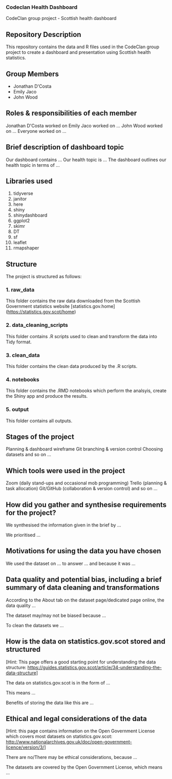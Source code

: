 ### Codeclan Health Dashboard
 CodeClan group project - Scottish health dashboard
 
## Repository Description
This repository contains the data and R files used in the CodeClan group project to create a dashboard and presentation using Scottish health statistics.

## Group Members
- Jonathan D'Costa 
- Emily Jaco 
-  John Wood

## Roles & responsibilities of each member
Jonathan D'Costa worked on 
Emily Jaco worked on …
John Wood worked on …
Everyone worked on …

## Brief description of dashboard topic
Our dashboard contains …
Our health topic is …
The dashboard outlines our health topic in terms of …

## Libraries used
1. tidyverse
2. janitor
3. here
4. shiny
5. shinydashboard
6. ggplot2
7. skimr
8. DT
9. sf
10. leaflet
11. rmapshaper

## Structure
The project is structured as follows:

### 1. raw_data
This folder contains the raw data downloaded from the Scottish Government statistics website [statistics.gov.home]
(https://statistics.gov.scot/home)

### 2. data\_cleaning\_scripts
This folder contains .R scripts used to clean and transform the data into Tidy format.

### 3. clean_data
This folder contains the clean data produced by the .R scripts.

### 4. notebooks
This folder contains the .RMD notebooks which perform the analsyis, create the Shiny app and produce the results.

### 5. output
This folder contains all outputs.

## Stages of the project
Planning & dashboard wireframe
Git branching & version control
Choosing datasets
and so on …

## Which tools were used in the project
Zoom (daily stand-ups and occasional mob programming)
Trello (planning & task allocation)
Git/GitHub (collaboration & version control)
and so on …

## How did you gather and synthesise requirements for the project?
We synthesised the information given in the brief by …

We prioritised …

## Motivations for using the data you have chosen
We used the dataset on … to answer … and because it was …

## Data quality and potential bias, including a brief summary of data cleaning and transformations
According to the About tab on the dataset page/dedicated page online, the data quality …

The dataset may/may not be biased because …

To clean the datasets we …

## How is the data on statistics.gov.scot stored and structured
[Hint: This page offers a good starting point for understanding the data structure: https://guides.statistics.gov.scot/article/34-understanding-the-data-structure]

The data on statistics.gov.scot is in the form of …

This means …

Benefits of storing the data like this are …

## Ethical and legal considerations of the data
[Hint: this page contains information on the Open Government License which covers most datasets on statistics.gov.scot: http://www.nationalarchives.gov.uk/doc/open-government-licence/version/3/]

There are no/There may be ethical considerations, because …

The datasets are covered by the Open Government License, which means …

